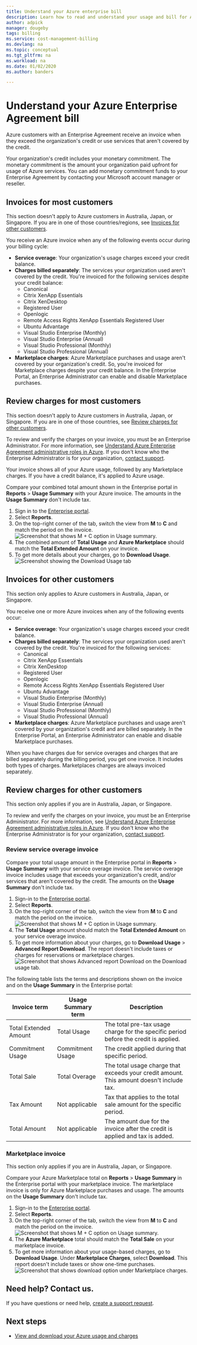```yaml
---
title: Understand your Azure enterprise bill
description: Learn how to read and understand your usage and bill for Azure Enterprise Agreements.
author: adpick
manager: dougeby
tags: billing
ms.service: cost-management-billing
ms.devlang: na
ms.topic: conceptual
ms.tgt_pltfrm: na
ms.workload: na
ms.date: 01/02/2020
ms.author: banders

---
```

# Understand your Azure Enterprise Agreement bill

Azure customers with an Enterprise Agreement receive an invoice when they exceed the organization's credit or use services that aren't covered by the credit.

Your organization's credit includes your monetary commitment. The monetary commitment is the amount your organization paid upfront for usage of Azure services. You can add monetary commitment funds to your Enterprise Agreement by contacting your Microsoft account manager or reseller.  

## Invoices for most customers

This section doesn't apply to Azure customers in Australia, Japan, or Singapore. If you are in one of those countries/regions, see [Invoices for other customers](#invoices-for-other-customers).

You receive an Azure invoice when any of the following events occur during your billing cycle:

- **Service overage**: Your organization's usage charges exceed your credit balance.
- **Charges billed separately**: The services your organization used aren't covered by the credit. You're invoiced for the following services despite your credit balance:
    - Canonical
    - Citrix XenApp Essentials
    - Citrix XenDesktop
    - Registered User
    - Openlogic
    - Remote Access Rights XenApp Essentials Registered User
    - Ubuntu Advantage
    - Visual Studio Enterprise (Monthly)
    - Visual Studio Enterprise (Annual)
    - Visual Studio Professional (Monthly)
    - Visual Studio Professional (Annual)
- **Marketplace charges**: Azure Marketplace purchases and usage aren't covered by your organization's credit. So, you're invoiced for Marketplace charges despite your credit balance. In the Enterprise Portal, an Enterprise Administrator can enable and disable Marketplace purchases.

## Review charges for most customers
This section doesn't apply to Azure customers in Australia, Japan, or Singapore. If you are in one of those countries, see [Review charges for other customers](#review-charges-for-other-customers).

To review and verify the charges on your invoice, you must be an Enterprise Administrator. For more information, see [Understand Azure Enterprise Agreement administrative roles in Azure](billing-understand-ea-roles.md). If you don't know who the Enterprise Administrator is for your organization, [contact support](https://portal.azure.com/?#blade/Microsoft_Azure_Support/HelpAndSupportBlade).

Your invoice shows all of your Azure usage, followed by any Marketplace charges. If you have a credit balance, it's applied to Azure usage.

Compare your combined total amount shown in the Enterprise portal in **Reports** > **Usage Summary** with your Azure invoice. The amounts in the **Usage Summary** don't include tax.

1. Sign in to the [Enterprise portal](https://ea.azure.com).
1. Select **Reports**.
1. On the top-right corner of the tab, switch the view from **M** to **C** and match the period on the invoice.  
    ![Screenshot that shows M + C option in Usage summary.](./media/billing-understand-your-bill-ea/ea-portal-usage-sumary-cm-option.png)
1. The combined amount of **Total Usage** and **Azure Marketplace** should match the **Total Extended Amount** on your invoice.
1. To get more details about your charges, go to **Download Usage**.  
    ![Screenshot showing the Download Usage tab](./media/billing-understand-your-bill-ea/ea-portal-download-usage.png)

## Invoices for other customers

This section only applies to Azure customers in Australia, Japan, or Singapore.

You receive one or more Azure invoices when any of the following events occur:

- **Service overage**: Your organization's usage charges exceed your credit balance.
- **Charges billed separately**: The services your organization used aren't covered by the credit. You're invoiced for the following services:
    - Canonical
    - Citrix XenApp Essentials
    - Citrix XenDesktop
    - Registered User
    - Openlogic
    - Remote Access Rights XenApp Essentials Registered User
    - Ubuntu Advantage
    - Visual Studio Enterprise (Monthly)
    - Visual Studio Enterprise (Annual)
    - Visual Studio Professional (Monthly)
    - Visual Studio Professional (Annual)
- **Marketplace charges**: Azure Marketplace purchases and usage aren't covered by your organization's credit and are billed separately. In the Enterprise Portal, an Enterprise Administrator can enable and disable Marketplace purchases.

When you have charges due for service overages and charges that are billed separately during the billing period, you get one invoice. It includes both types of charges. Marketplaces charges are always invoiced separately.

## Review charges for other customers

This section only applies if you are in Australia, Japan, or Singapore.

To review and verify the charges on your invoice, you must be an Enterprise Administrator. For more information, see [Understand Azure Enterprise Agreement administrative roles in Azure](billing-understand-ea-roles.md). If you don't know who the Enterprise Administrator is for your organization, [contact support](https://portal.azure.com/?#blade/Microsoft_Azure_Support/HelpAndSupportBlade).

### Review service overage invoice

Compare your total usage amount in the Enterprise portal in **Reports** > **Usage Summary** with your service overage invoice. The service overage invoice includes usage that exceeds your organization's credit, and/or services that aren't covered by the credit. The amounts on the **Usage Summary** don't include tax.

1. Sign-in to the [Enterprise portal](https://ea.azure.com).
1. Select **Reports**.
1. On the top-right corner of the tab, switch the view from **M** to **C** and match the period on the invoice.  
    ![Screenshot that shows M + C option in Usage summary.](./media/billing-understand-your-bill-ea/ea-portal-usage-sumary-cm-option.png)
1. The **Total Usage** amount should match the **Total Extended Amount** on your service overage invoice.  
1. To get more information about your charges, go to **Download Usage** > **Advanced Report Download**. The report doesn't include taxes or charges for reservations or marketplace charges.  
      ![Screenshot that shows Advanced report Download on the Download usage tab.](./media/billing-understand-your-bill-ea/ea-portal-download-usage-advanced.png)

The following table lists the terms and descriptions shown on the invoice and on the **Usage Summary** in the Enterprise portal:

|Invoice term|Usage Summary term|Description|
|---|---|---|
|Total Extended Amount|Total Usage|The total pre-tax usage charge for the specific period before the credit is applied.|
|Commitment Usage|Commitment Usage|The credit applied during that specific period.|
|Total Sale|Total Overage|The total usage charge that exceeds your credit amount. This amount doesn't include tax.|
|Tax Amount|Not applicable|Tax that applies to the total sale amount for the specific period.|
|Total Amount|Not applicable|The amount due for the invoice after the credit is applied and tax is added.|

### Marketplace invoice

This section only applies if you are in Australia, Japan, or Singapore.

Compare your Azure Marketplace total on **Reports** > **Usage Summary** in the Enterprise portal with your marketplace invoice. The marketplace invoice is only for Azure Marketplace purchases and usage. The amounts on the **Usage Summary** don't include tax.

1. Sign-in to the [Enterprise portal](https://ea.azure.com).
1. Select **Reports**.
1. On the top-right corner of the tab, switch the view from **M** to **C** and match the period on the invoice.  
     ![Screenshot that shows M + C option  on Usage summary.](./media/billing-understand-your-bill-ea/ea-portal-usage-sumary-cm-option.png)  
1. The **Azure Marketplace** total should match the **Total Sale** on your marketplace invoice.
1. To get more information about your usage-based charges, go to **Download Usage**. Under **Marketplace Charges**, select **Download**. This report doesn't include taxes or show one-time purchases.  
     ![Screenshot that shows download option under Marketplace charges.](./media/billing-understand-your-bill-ea/ea-portal-download-usage-marketplace.png)

## Need help? Contact us.

If you have questions or need help,  [create a support request](https://go.microsoft.com/fwlink/?linkid=2083458).

## Next steps
- [View and download your Azure usage and charges](billing-download-azure-daily-usage.md)
